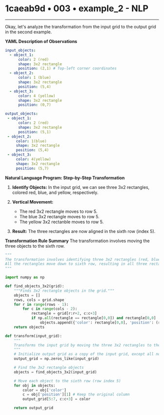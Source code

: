 # 1caeab9d • 003 • example_2 - NLP

---
Okay, let's analyze the transformation from the input grid to the output grid in the second example.

**YAML Description of Observations**

```yaml
input_objects:
  - object_1:
      color: 2 (red)
      shape: 3x2 rectangle
      position: (2,1) # Top-left corner coordinates
  - object_2:
      color: 1 (blue)
      shape: 3x2 rectangle
      position: (5,4)
  - object_3:
      color: 4 (yellow)
      shape: 3x2 rectangle
      position: (0,7)

output_objects:
 - object_1:
      color: 2 (red)
      shape: 3x2 rectangle
      position: (5,1)
 - object_2:
     color: 1(blue)
     shape: 3x2 rectangle
     position: (5,4)
 - object_3:
     color: 4(yellow)
     shape: 3x2 rectangle
     position: (5,7)
```

**Natural Language Program: Step-by-Step Transformation**

1.  **Identify Objects:** In the input grid, we can see three 3x2 rectangles, colored red, blue, and yellow, respectively.

2.  **Vertical Movement:**
    *   The red 3x2 rectangle moves to row 5.
    *   The blue 3x2 rectangle moves to row 5.
    *    The yellow 3x2 rectanble moves to row 5.

3.  **Result:** The three rectangles are now aligned in the sixth row (index 5).

**Transformation Rule Summary**
The transformation involves moving the three objects to the sixth row.

```python
"""
The transformation involves identifying three 3x2 rectangles (red, blue, and yellow) in the input grid and repositioning them vertically.
All the rectangles move down to sixth row, resulting in all three rectangles being aligned in the sixth row.
"""

import numpy as np

def find_objects_3x2(grid):
    """Finds 3x2 rectangle objects in the grid."""
    objects = []
    rows, cols = grid.shape
    for r in range(rows - 1):
        for c in range(cols - 2):
            rectangle = grid[r:r+2, c:c+3]
            if np.all(rectangle == rectangle[0,0]) and rectangle[0,0] != 0:
                objects.append({'color': rectangle[0,0], 'position': (r, c)})
    return objects

def transform(input_grid):
    """
    Transforms the input grid by moving the three 3x2 rectangles to the sixth row.
    """
    # Initialize output grid as a copy of the input grid, except all non-zero cells are set to 0
    output_grid = np.zeros_like(input_grid)

    # Find the 3x2 rectangle objects
    objects = find_objects_3x2(input_grid)

    # Move each object to the sixth row (row index 5)
    for obj in objects:
        color = obj['color']
        c = obj['position'][1] # Keep the original column
        output_grid[5:7, c:c+3] = color

    return output_grid
```

